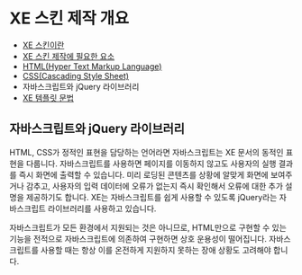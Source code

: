 # XE 스킨 제작 개요

- [XE 스킨이란](../../01_about_skin)
- [XE 스킨 제작에 필요한 요소](../)
 - [HTML(Hyper Text Markup Language)](../html)
 - [CSS(Cascading Style Sheet)](../css)
 - 자바스크립트와 jQuery 라이브러리
 - [XE 템플릿 문법](../template_grammar)

## 자바스크립트와 jQuery 라이브러리

HTML, CSS가 정적인 표현을 담당하는 언어라면 자바스크립트는 XE 문서의 동적인 표현을 다룹니다. 자바스크립트를 사용하면 페이지를 이동하지 않고도 사용자의 실행 결과를 즉시 화면에 출력할 수 있습니다. 미리 로딩된 콘텐츠를 상황에 알맞게 화면에 보여주거나 감추고, 사용자의 입력 데이터에 오류가 없는지 즉시 확인해서 오류에 대한 추가 설명을 제공하기도 합니다. XE는 자바스크립트를 쉽게 사용할 수 있도록 jQuery라는 자바스크립트 라이브러리를 사용하고 있습니다.

자바스크립트가 모든 환경에서 지원되는 것은 아니므로, HTML만으로 구현할 수 있는 기능을 전적으로 자바스크립트에 의존하여 구현하면 상호 운용성이 떨어집니다. 자바스크립트를 사용할 때는 항상 이를 온전하게 지원하지 못하는 장애 상황도 고려해야 합니다.
